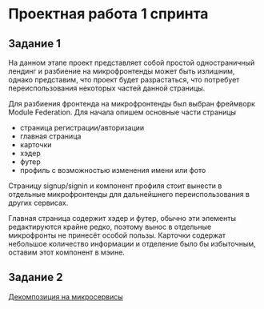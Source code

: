 # Проектная работа 1 спринта

## Задание 1
На данном этапе проект представляет собой простой одностраничный лендинг и разбиение на микрофронтенды может быть излишним, однако представим, что проект будет разрастаться, что потребует переиспользования некоторых частей данной страницы.

Для разбиения фронтенда на микрофронтенды был выбран фреймворк Module Federation. Для начала опишем основные части страницы

* страница регистрации/авторизации
* главная страница
* карточки
* хэдер
* футер
* профиль с возможностью изменения имени или фото

Страницу signup/signin и компонент профиля стоит вынести в отдельные микрофронтенды для дальнейшнего переиспользования в других сервисах.

Главная страница содержит хэдер и футер, обычно эти элементы редактируются крайне редко, поэтому вынос в отдельные микрофронты не принесёт особой пользы. Карточки содержат небольшое количество информации и отделение было бы избыточным, оставим этот компонент в мэине.

## Задание 2

[Декомпозиция на микросервисы](https://viewer.diagrams.net/?tags=%7B%7D&lightbox=1&highlight=0000ff&edit=_blank&layers=1&nav=1&title=imekov_arch_template_task2.drawio#R%3Cmxfile%3E%3Cdiagram%20name%3D%22DF%22%20id%3D%22BleSmaJVXqo2yb7Co1eL%22%3E7V1Zd%2BLGEv41PufmAY66tT9iY24mGSezZZn7kiODbJPB4ACeGefXX20teqmGFlJLAvckBxshyaK6ur7a68K%2Bevz%2B33X09HCzmsWLC2zNvl%2FY4wuMbTdwkx%2FpkZf8CA7C4sj9ej7Lj1m7Ax%2Fn%2F8b5QUSOPs9n8YY5cbtaLbbzJ%2FbgdLVcxtNtcXF%2BLFqvV982zKG71WLGHHiK7mPmRumBj9NoEQun%2FTGfbR%2FyowH2d8d%2FjOf3D%2BQvIy%2FMP3mMyMnFjTcP0Wz1jTpkX1%2FYV%2BvVapv%2F9vj9Kl6k1GPpMpF8Wj7YOl5uVS6Y%2Fnx7P79y%2F3n4682fy8tfUfyb8%2FMgLJ72a7R4Lr5x8bTbF0KC9ep5OYvTu1gX9uW3h%2Fk2%2FvgUTdNPvyWrnhx72D4uknco%2BfVuvlhcrRardXatPYvi4G6aHN9s16svMfWJNw3i27vkE%2FF7FF%2Fta7zext%2BpQ8X3%2Bm%2B8eoy365fkFMJnlpNfUnDZAFvFPb7t1sxGrpcffKAXzA3tglsKTrkvb78jZvJLQU%2BYtl%2Fe%2FzEZO%2Bjup8n3xZ8%2Fv3%2F45G4mA3SYtPcJbZ%2FUCVCyeXS7iHlOggiTcCPiKWMLlEGuKxLGCeuTBWQ55HkAYbxF8ncvnxjyeP88p5vj8jFa38%2BXF%2FYo%2BdR6%2Bs69Ijv5kbKRlRBrO5gnvJrSMT15sPvsbrXcDr5G63mU%2FFw%2BP8br%2BTQ%2FablaP0YL4Kw42mwH0Sb5%2FcCJ0WIbr5fRNpVT4Ilfko%2Fny%2Fv80%2Bh5u6I%2BWz1t54m4GWzm%2F8pOuYuj7fM6Hmzi7TY5R%2FZXssfZzldLpROTn0%2BrzTw9X3JasmXj7fRB9mkmqtOPkEOIvJgv4wFhIv6qab7308Pr%2B9v%2FoGTLXmVXk58%2FUKsYLeb3xXNtttF6m31E%2BCG92SLabBgmeUL0Cd598TNjq9s1fyTh3KfdManAQ5UF3mTi%2B5cTQeAtV8vk8stoPS0gzrZB0bdXkByWh8UuR4p73Ha07XFXusdT7gG3Oc9WQcFWslWdkwMf4ihBfjz58dPN2%2BTH1ceP1DLPgaXPH0Gy%2Bin%2FsUtcMON4mixTnKzmZboS6aYdFR88zmez9HKQV1huKrUAq%2FjGBT9gm7wvngTA95rMUXyKQ4E5grBF%2BR8GelWOGM3c2IdUjtDz7chLAWX1tUDQ9Pp1nDAd%2FX61jbbU%2B0Snjen38WxOv12spl%2FKR2XxGTWl3rgsiHuuJayhYxGoZ1bRsuov45uP3%2F7%2BsHn759h5Wf06vfnz3cf554HCKurWbrDvWxxhbJEwrg1IvlIrr0OXT%2F960fVvzk20vHmJpnj9NPpnOUAWrsLfCgizAw1X5Pa7uzs8BRXsmXfruR7IgXsXVJktkS%2FSGgXt0toWaP3peX27ehe9nJBcr7kcNMr7vh5JDj6igu2oXQQEmBMBrg%2BIAJgtG9B%2BJGxpnaYICCXLspfnWieuaFdPEkvtJtGwT37Tqy8A4X%2BB15EDqQG6RABS4HT9MsDlZQCCZIADsKmjj02d05QB5YpWFAItUxewL5NdOJqkr5fj7NXJXt3sdXSR0DBAwzNQDI5bIET2SNNiYYyuPi3%2Ffvzy%2BTfr5h9nFH70ZtMBFvWyppjfasamComfnrhMHHIPmmgIA9hmOw14jKNfHrzJ9fPDt3Cx%2BRSsr%2B0f3Z8GCIvYlrE1ypg4yJk4e8UUc19lr8n6WtlHdvZ2kv1uFR%2Blr%2Fkll9SFY%2Bq2E3J5fto1dblNjuQ3SY5fUn83yC7M%2F2J5%2F%2FzykPrrDtmH5ZHy8pPZj9Utd5uz3BEGjCayDdtxv8CSM6RXiawMzyMl69GcJbAMv54JxZ%2FSX58fF6PpdkWv39voNl68K93Q49vVdrt6BBZ4u%2BIEwup5m3qbr8qwnyWsdAPr57k2s34BYFx4gHuhVMKaXz4oeMIRPF7ORmnoM90xqZ88jXTQtGPJNIs2D%2BWbhFTrlz9Tcg5DrzzwOTtgZVskOzD%2BXlA8f%2FdCv3sXr%2BfJd0336X5hvVk9r6exAqtuo%2FV9vN1zInILRSOekWiugsoCACI5to4X0Xb%2BNWaeF1rL4i%2B8W80zpzZhqjLG9UK2OKcJ5d%2B9uGzHEtCdMHOn0OcEQ04c4U4JA6SqTnnaU3rCRmC%2FkjQ1fP2AtfvH6JezFuuOz4p1j5i7tFO91aAqYBW%2FPfNFwKxsHiASxuhuEfymhfP0ef21DC5IidYTsWfbHmeIl2k8VeUe9kL2Vi52a8o9xWd2bcQxQn7LhmUmFD6pGB%2FFsvhoqs5NKJ3doZS00m4oVThPMJbHlPrnEu3%2BmrrJFXtyZhBgL3pMJcLydvO0L9qaH57Nv%2FKHGvnejBFiCZaSRyylvQ%2BXHGaej9%2FByW7LFNdjBSkdcEz3dcGjyc3dywt3rKDIHhA%2FtV1q1hCFNqvCoEZExABz%2BsyA15RXd3ebeMttwYY2nULAooZ4jr%2FPt4Xq7AfF%2B0JzDtzi%2FU5xTt%2B8UG%2BU1eaeCHvsBf7Q4hLvkqPDMHDC8h%2FnKVEW%2F6HPGc7YCbTI%2F%2BQvOUPP5b6FPyyyJPSiAOg9z2XQ5ilagtIwS4%2FKta9UGhZ6mDxLphk4EX0BHgUSAQUn1xTMWJS%2F4ApyE1EnhKiQ0Adlc06akxPOsthOj4Qz4oKpvteabEZQuKQpDnYzbhthwSWaM7RPHRmxzJ06RodvxunC9yJ9jDKqUGpULVJWv4ymX%2B6z87h0w%2FRsKhR0GaT%2FNeMZwwGnoGMgJ6l0DTDu8wayQWAewnJx2jkPETd%2BqZDSstEuvKuGy4RcRV%2BBy7x2uQzK62%2BWyxjr7bKAzx2XgRBb2jjF%2BWcjtSzLd323IX7yOWsfeaLjrm1%2Bwvr5iZNO5e%2B%2B4RKQS2zWrEFB0DmXQBH11riEQi%2Bb8gCRwLPhIEE7Ig6%2BkoO8zjnIaNinpfvw2e02kNzetoYNlfXU8qARpxn5PXeYOTis7DBTC5UcDDojp6BeX%2FxsvsOygXNsLNnGPiuUBkKCXlNBFRzwz8zUJmtyp3mQf7dJLxgtxiaszyvPjilFGu3z4nK2IMNvn2tMOXhxKp6wUojU9oQNEknhWFwsvqlAhcO62AZ2e4EKDMWRDVSfDlQ7QAJ621CtM8JsnGGdOMMQm%2FHihC2apWDCMtDKAQnLk9xn%2FrSREZtetc1Tnst5N%2F%2Bekp9fCEmlfSMbmIt8oFDcwMQEZ0ocGkgFv%2Fn41Y5%2BfXr532Bqf%2Fr146fJ09XXgQ%2FiOcmfWq23D6v71TJaXO%2BOUuRK4Xp3zttVmj2b0fDveLt9Kbi56DJBLcAugk3i1Z%2BpT2BVHFSWj1S97QBepdqh6hAzq4sDX4%2FeizCnNOBCO5Hq5PwV5NH0asq2CA6AIdf%2FfWuXIfSS4ICRrGvjSmgrWiF2W7S9u%2FP9ppoqCTLRBmIv7ZKWWMIUaZ1TZFuBtE7nXOuI%2FmX3FElr23wxaPcSwVGo2cjrNkmLOcySk1TQPH6%2FT9vsDe8Wq2%2FTh2i9Hc7STiWRdElYsp9a2xNkc0vpkNRteikxoPAiX1f9DXIxsJime9m5dy%2FT0JVMmuInM8OFhyjNW4h9rN4Y72zCXust2UobXKiNn0zGoQfXxh8hrTif98C2AfMcAbWe%2ByyamsJKHjU2wsoIq%2FMXVry3%2BrWKIqt7UQSkH6Qra1ERLkdYTVw9v5xugsCxRHl5yRJ0nU8a4cPUE1xSlznVn8OnPppQJ4%2BK51MrNmrPt50y367NhtNQnw0%2FZFOpQkiFdwBzTF9kxAWia%2BOyycaE8CPHOBxPUEFdJnh7TbGLQ92KrrUbFTcRbMATbpTgsKEJhIDugO12SigjIbpbJQysoWW5F0yvBM%2FyL47olQBnw9jcvwtdtWRsqwXH%2B%2FlvZ3nr3uDBHx9eFtMP3yZvBqXD7aAzP99mXaXN%2BFwBWcKQaOjYu%2F%2B40hbVJJqQK3tI78veqfuGDKTEEtD6ebwLKKjiqnpr5rLsgb9c%2BMHwBz5m8TjWUaK2l2AbEIdbLs4HDeWd%2BiT4UHInkbndwa2nrxeYLWrYd276H6RhoyvXvxqXnxBXq11pldM1nESP80VK4B%2Fjxdc4PY9bXHwh5AGUgpv3ujaw6Mjj2yCX0MeALyBshf4MDS47rO%2FvSlvynUqLkky%2FKqTMmFK36BZ%2BWFDBx9RrfiS8APLp9nckO%2BsuZMi3%2BRw5V7QH7QBgEG0dAuXJ6MYxdb6OqQ5ngBRJb3fRlGWsT4mmnKhh1i%2Fxt%2BT1w%2BoxcxBB2b%2B5cMnVnxEgmDAtVixWNuU9E5NX93B9ux7X0y2aze4sEBitRG2IG8IiO%2BA0EA8QNWW3qqZdT6CoIQp6nUxIR%2BafLB0Ho8zjlHcxSH0eaqmLJuwLsBBXpoBcEpqnWcgGOt3zaV3NsdAhZcY6uk43uet%2FKEcoc68fRH45XRcRCgPErqsDJFlq8xHB62pGkZ22GtKbMFgz0a76sNS%2BgkOrNnSj6THlkhHbB7kXO3cS57mhYz6IEaQVWwOdaXgv0bFYcw6V%2Bc20l4e05mpHx9Lb%2BVJUk6R07EnZJvJ4LcYjC1K5B3AQHLpVQ%2Fnr8oduKh0dZh7TDPNoBDDNMA8IpB63W8NsaHxgc862RipMYerorJQ2xYEdFAcmOgAXgXf9FlsbwVNg9AbgT1Ip4DU392ilgKtpE2%2FVZiAaXn%2B5461yOuFBXD%2FW%2FbKzMkYU0nMhJBrvr4uTT6chqUyYVB8n7%2FvBMAxdFBT%2F8ywY7KmhkYEgi4EO58JrBAPBGWISl96I0pkCil%2FGxAg%2BJ48cN95m4HgtZm1JJrtpxQxqvo2PyxStoku3XZ5RJWeLj%2FxLF4ZOmdrHkX0BqzDgenA7%2FCBfZbAKA2%2BIPav8x2165HpDJ7DKruF%2B3fLsGrLi7%2Bsvfy7vNt%2FfD%2F56460Xq5%2Bt5V%2BArDjJNgeJgOYMGR9IDNdVHAlSVm6IKKsIwQFv6pzRGehEkdJ0z%2BeWHUJ83lyeA7byXl2gJzklViOsFApOSDHVDHlAoLeJnJKZvf7L%2F%2F23%2B7u3fw3Gs39v%2F3nCo4G82OkBgZyUR3MGGfzSfnkhu8E9wGJpsOhQIKFyNAkjeTRp95mJJulLaiHL3khSy4GQksg%2Bm0Pskz3uN%2BqpHMsyTNFqiDF%2F4iIhNP2wdP3ujb4xp1QTOWi4x7sMxr%2BUQFQq4cZdTf%2B4rfBF5JtATYjL6Ck8g1QpuS19fgNKHsyXCctJ5ISLcvmw%2B%2FmDIk99%2Fpgc%2FJTqEjwnZTcaRE9Pi2T%2FvGy28WN%2B6DJh4i830fRjdmyS%2BUvT46N1%2BnTZr7tk5uztJlpukp21nt%2FBxPQY%2FIHoL5D5GqdcwuRGQfzaIImt%2FLuQHz9Inpja0Ad5o3ACaPsG6uTcaanglGZrV3xxxHzm4hLFjV%2FWW7pQSdyezV6KBVrdlk2uDkgWAB1NcKlvjYrMAibYV154RVIV6EDenmTN4rT%2FvBkLlsHR7sZJ%2FpV3t5S2XCfrwJXdQN3X1W71w0WZnaG4Ojw1QupRrD0pG8MD24NNvzAK9OnpSnvg9pxUa8MU56hA4w4UaBrS6FYH15Rop8ugaHmqt5W40XyP1Xz36LdkCbpVdEGNEYL7Hj7m8doHtQHKEwLqbmRjAFoT1NKfUTYt6Oa03kfv7f3pY3L9K8iZWdea7E19HmX7Z7paZo7g2WCT%2BZurWMzanlZIa1NJ56P1%2F3LJaac%2BXfl%2BzXKeKJ45P0ZVDpDZYnvEM83x1ywC%2BERXp9AA09q%2FPITNmBYUc%2B8IMqYezIdoGEBfs7x5%2FmVp4o%2BEb0pMV8YQu6SolBcBc0GYUgockV2WvZbPj0u7FURgOkyEBQocxmFjBJ27vmuMIMMUJ2sE2d0YQYqwrZiFb2ycbm0cza7wo40HrV7x0gkr6nt0UgnRZHasrd3vurMu4DZJR2%2B44AKwW1xWARMVrUq%2B%2FZJcxdIUHvLjFT2jf5071Br9yzDFyepfTgf6V9%2BmV9LqF0gKo44ZdUwhSaGSfiGqY4oe4NbUN9ETZkGpBzblnJM5GrktOKIuDKnjZFEUtztPfItkXtBkRxQNucafjTjwJuUzvxkbXe%2FcYd3oeoYpTlbXc8%2FB13aw40W1uNZ%2FKClPV%2BKKzzcW7hVQ30QGtCVsuMJN6ABW%2BINxD5oUiGZUt5qOQc4EQ8LmuSr%2BBKd48XFMi3XQ0Rm8XHfkPVvaqu5lByPj6rlOvAOwiuG5VzYViyvrEt2uhzE5lpaiKZcHQkV%2Fq6%2FxOu0Emhx5mM8SDfOCn%2FycbldSkdxQY3mMLK4zlOOIpeIh1HMMBQ3U%2B61X%2BL%2BT%2B3%2FGv1vvFyPv98fB4v3vg%2Fp9XbG0E9%2B47Ic3YXclxyQcTGKBcwKKLemkdLdgQp7PaYwLKb7Jv1LrhaUNjQHCQlNXB6g8tkn1f9PtaS7%2Fd%2FnT%2B6V76d74C%2B9mPbrZ%2FLUC2YejawpBT%2Bpfv3pDDY%2Bf1IUssSeqbQGTuvhmUY2RBZwZqEaXvWQ%2BnlhtkAIeYkCGyDQ2u4Ir7udmUnDtohQJXC7Y4d3YISVVZiB%2Fye25TOiALVBSIcj0Rkj%2FJcfv19FsHu8%2BI%2F22%2BFYKxekgtcs%2BIdbF0S1cBKlLL%2F1KnBCyq8gH2kJk7Szi9fXXOO%2F3A7UEj75tnOF9HK0vDveHqcs8RJRzIou0V6fL%2FoHe3KiB3twS1oLnuYX0BCJaHbUhNZs2DBGU2EnrilfUtaWLFpxRpOLIFuest9uzTraptHEQOyHAGQIjikhL0FYUAdxHRcDtXA%2BARrTU0ANwbVp1iF5Qh9re6QGOhMK9oiTU8MfoAd3rAerM01c9gDyP9gnDYpSYrTMpTj5pUK%2FMDqx5D4F6ORKuFVA%2F3orVAOrdgbiCAVsFxGW63imAeKDg8OkexF0JhXtFSQWN2YB4ByCuzjy9BXFAbu9AnM7Yops3IgHKOciWN0c5bZiuvOBkklmx3sBgNWi9taH08TZmYyiNLat%2FPngFb2kV2JZpcycB2wo80j1sexIK94qSCsqgge0OYFudeXoL24DAqgvbXFZLmfacu%2FDzXJiTBu%2FKy8427wZtbBu3iN7HG5ca0bt7x7nCLLwq4C3T8U4CvBVo0T14y2aF9YqSCiEIA94dgLc68%2FQWvIGYzJjMNWcaJTlypzidAStmS14XIfLTBuzKS43YlQYRu9Wct%2BPtSg2I3R1CK8jSKggtU%2BROAaHJDPZ%2BI3QgoXCvKKkQXzAI3QFCqzNPXxGazHrkU9y4Mi8ZNtOZcBMquk0KguEMtteA6JVZQwXRPU0e9Dcfv%2F39YfP2z7Hzsvp1evPnu4%2Fzz33IYseBw9ngjhsKZMHg7Fl9iUbAlmkS1%2B7uYm86FSRt8snMD28tuG5i7wpW5kGauNAgQI3EVciuqAx1yX%2BT9CEUoS47XapYnD3UNcNKpVzqC9L5QLRn3PIIok4RrfGV3odUvibbE3xkBYHcAVJZnSMVyYfvP1JhyTr0GKlsBfPWIFX7SFWZlXqHVDageQM22Z7WGw6FXeeIUepr3BuM6kHWMA5cDqNsyJpqWYyejDV1VDFs29Q05lMvQal6LSzuGyhJzKfeDqA6BRxTZ4t9Ja1WmzjWh7xawdayu7e1bM0NHZrDscoFWD2wtXT0eDCwVhvWqpd29s7WkrR4aMTW2t%2FasIyOnRGgqTPE3h4NbQIa6kGcK2FDl90XDpBsikGDtQGhO0ZXn5Z%2FP375%2FJt1848zCj96s6lK%2BK8SnoFiU5bSochuSN1Z3RkdFexbk7vRQUDriIgW12gOt4ZdIGNBpn61JoUo2NOkcORQWRpjKFcj71HUdR%2FBeskbTfEGZlhDxDRfU9sh%2BPkVZI7%2BFgUka20HaWJfT%2BQCO4aQr3lIg%2Biy69pftSk%2FsuVN%2BXefmf7rzfVf5%2BWX02Tr%2FXwVC7E0yvghWm85%2BXhwtAPXcH29v3lvgw6CycT3L6UgH62nhYC0q%2BQCYIk4kG57m93zwIZHwIZ3dG14OUZKG4QrY2RxozkDmnTbPwKaODPwiqa%2FI2I6ltgqtpMvW%2F%2BWLDMH2IhtDd0q3iba2CzrE801hcYEfIl%2Bh5pntEPo0YS%2BBT9jD0J4yEKcoehZYqcFm4SBGLo4umC16SyTnaxyIT%2FoHZb4Qb1bz%2FUqCLfjutu2S1viCqkswb7BYAi2I8eU7BGb%2B5cdwyeUZ8yixBg1MCNE1HFENUUpb6I49uA8pVz1MOABOLVtAE6dBlwZ8PP3IPiTSECOKI4tmlsgXZIzNe3SpmM%2F%2ByWgm%2F4HSUCuIuqPgh5VFL7jOn22S20oGFRxOoO9z%2FFxcFpK7o%2BfUCerSLIe%2BUea5wZ2Txdb0xP2JbY8kVOa8IM43s9%2FO8tb9wYP%2Fvjwsph%2B%2BDZ5M%2FD6oLG5FievLE90HNohoFVgsq2ab2F5vINoP6Frk4uLDwIuo5ZrLxuW7DpqWMvV7HENqwLD6Q7gv%2FIoSF3WKZNv2F5BXUfw4a6OTPw%2BYKwRZnytWNLDlvp0C9OyMEZLwgJ06UEB%2BxCSJNraLx9vhGjGLq5TNSKtrjsTuqfQIsk%2BgdkCOhokGfCqD15HTBboF3hJ2iNBTf93YQW6hwIXiyeDhhgv27XgqpMVtZL%2BxVgcbeRTAQtxrC4EqWcInZX5jfXVg7lujqbEABDrMORNbgoRiOBiKX%2BX%2FYO8VZOJZWV5y6y3KgAXpBp078cObbY2THOFar5A8JeX2xJVHxnc2sazLg76weuuW%2FEpGQlL5LY44ROHrW6k4z1Luh0oXNaNBTjHW1WeetZke%2F9y9lgJ1dFi2yihVZTQuqzTUyUUbrB92IMib6F90qpfQ6vMTsMQPQEBEDLTFwjpQ%2BA2FKCJjOw7pJyVM36bdyYd32h8P6Frk8vh8nysrp1JYCZK77xJpzDkSkc3T4Pk9d1JR8y46heSQ%2FntuxwFW8gzpW3ISo3OrqmDPpX3hS%2BYksZr6i13c3pcpkf93tfpli0JJeVxHOU57cRcFFI8O4JJPGSB0hX3YMviXaFWvXucDCUL0CecVAhfGZzsACfVeaevXa%2BBgF43OAnOiy7vOaZuwk604mCWicpYpC03%2BHjlV7ukfg%2FPEXUrsykLJEDyIqm9aMVm14ojHcRqjovza3MHwDSHu4EcTvK1SIWXZLt3Exg9Oj5TOdBJSg7KnHxx87Qan%2FF6MI7G9TiB4gBUcbBIlfIPNk4WqLOooFIV%2BsL0ZZFWNK%2Ftw5LlNue4t7flgWj65T7jw19znYzoIkUJqjNMZ%2FWU%2Fxy3ghypOdtwAPEmtAoobKCmC14FwEyvZU3VnxJEWJb1Wg%2BsYRiGlmO5xUsAKG5QQa8dDkM3dKzyRRcl5fW9pqDfFPS%2FjoJ%2BF%2B79t1%2F0KDfo8oe2HTrB7kVNAmBvGCLk2LsXXSIACm011QaHL%2FFPzPrt%2FTr%2B%2BP7tgdr8Dmu96lSt1uUZLgeFDneCnqPGUQJOg5aziEEJgxIaUKKQPHf5Nt2d92n%2BmKwZtn6JvyWvH1aPWW07VIOKKdePRbmlRJ9OmfZLt5HMLwwpH5NDZ%2FgO34ylwkozqt2i2exu50mgHduWb4ewg6chSwCx6m3oDwM39H3yAkCbU8ZeWAfEECW6srd70SW5oPQEI7mM5Hq9kitztI2pj4Mibsw77bm%2FZ8mbK70e%2BedywVKE0dC2XNu13OJF9I0QoalbAH7614uuf3NuouXNSzTF66fRP0uwgs3IPyP%2F%2Biv%2Fwj0jcS1qBu4xI3Ffq9rGCi3fGVqWg7zQL17UPBI6ZBb8BY9Plmku2dZx2WJkD4nxTOQBRnmZ09Y4XRyFmpkWgg%2BOP7RCF9tB8eo7FXj3qLSZtuncdIG87EtX5kouSChmf4Mbt4l2ZjChjHVltAsTPVAXf456XsALs%2BMPxgt1RQec%2Br3iTHSgKZ6oFh1oQuzD3TxMOMCI%2FdMyKkfyWssz8udXzytm%2FfkoELsFBtB8iQbSq2DJYhRKI1nOTLII%2Fnb%2F7P3q1eUQ2yIP24CvBZppp08QydVeI4iMIDpNQbRLsi9DhnRfCiOLQFkETakjx9qRRSaGZ2TRickiaXPg12po8c1IRL8eNOBQn0yBOrIamWJkyknKFGNiVXf1uECyJgIiC%2FpEEBTlNyLIiKDTFUHGsqqkBJHKI1oEWZrczeBX8DEgglpONHIRW16LoT51UBG%2FHTYQ3wMbP2CFvjFV8l9KMtfvzcvmZAHVtNo67IDZtUil%2FWHnvYrK9exHryIJJRUaDphmRe03K6rAPN039ZOw1t6mJNeUxeBQmM51IlLKLxY49vS7AFVf%2F8PjjhCC8ExX7z0M%2BTr6CGcIBwCxWpbDzil0qS2XtM%2BIRvLqDaL1DNHUmaeviEba7fCIRg8cohvEcv3x1PvvvVrUq8wjCqjnARkM%2BlCv4Y6z%2BlDPF5M92pbUCoU13WNevzrOSiipUDpjMK8DzDui5WzfMA9wteycroid7JcfsagGsjKE42rdy7EsZev1PeWo2ck1ylHPETgrM9ph4MQOEJfS16pdwQDqBXBCQ3HaFvcn0ardkixAr4DT9GrvJXBWYJ7eAifcrH0HnGDHF7q7ORe5LKdo0shaXnhdYF4lICyw8%2BzgsDr7cGPPIDsSbAWoDQ77GwxkR5rauMVoIJjRokKq7tGwX8FAmJBmXnw%2FwfCIWGC%2FBpdAc5iax8LSyrSZJCCDiNV4aJ9JaGE9GAhPtdg77ubgVAv1BT%2BdCRdSGJcrNpyhL0qCdidcIEAUNIbW7Y%2BHqbAgrWSWwXOjdNK8qVnm1Vnb5lL4fLELZLsKFFbwYRkFqv1Z50ewFp8eGgBJs21qUBjIajDehHaGqDcgmfzOlSlfIdiqO%2Bk6tNlUdEwE5iFodK2gPllAvRgpRE4r%2BVnspohlsy4pWywcatdXDvZ075ubpVzOfrhZYEJ2nXI9i%2B%2Bi56ze5XXqCHU5p3SyYGaHdh1x8KvnW4NqAR18t3b9n%2BnjJ43xDS0%2FC2VwvnWbmWdIQT73AsmCrhPPfAU%2Fd%2FdI5krI3yckU%2FArGCRrHcnUOaenSBYAfpRx%2FTxrg3bHs4hCnjUZwtoO2h0%2FKLldtIPKrduV0gHgOuof3KlP1%2BiOkPgwIQ3ctQ53leey9A7uANccY7glgOYKidbjvb7d1wlrlVmBS%2FsS%2BYBMYW8H1JpO%2BtIGakGLoTZ4zyj4bbsHtX4lfcGEVHAbGFBrHdSOSPlC%2FJDErmENUNHTkOWEss0cynLDQlqPR1l6BuhqsYdCfrOL24S6prtD6II6aOxLyxL6FPKb0Qm0hgC7rxqo6xrqjugL0Tuog%2FObR5aARlcUyIUG2Oozg4Jj0rbI0XagrekWENqgLQDSb1qVyOEpdD0q17PH0BZ23fTIQFs9zukttIWA07tIPC0tN1kvCJ%2BKyHH9HzBVoqOCd8nJYkfeM8A7DX0b2jXkVHLee4F2tt052p1Ev6MTaNsQdt3uyKBdPc7paSAulPc6qoN1DmXz0ckol8Ulr9baq84xrG4ENftrtUlDf5NQ2AIUm2TqdVYah04B%2B%2Bx%2BJaHAhOwa%2B0yNYV3e6b5jEcxZGtBP1qTBoia10EcsocHfflRsv3K%2FtYYNlfnJGx4uSdBWcwh%2BB5Wm5h3hI9vEyMEtVteBm%2B8k%2Br87%2FbINYUJ27Qk1%2BFiXd3raxEjS%2Fb3VJkZ7uuLmpuTZ4WB1vmHbtUJ9GzTldIKYpbP1SgftbmQIvB8BtNX0wy2GJOVDin2j%2BhOFOLpLlPoqEd0RMZtGrNBst0mUSom87mYVyMKskhgCAAQ3crIaUG5gYaig3FRSqGVGRmVqOSwDtdquAm45eAoJ4o6MW3ukUKvMWjQKdQcKtTrv9FShhtznY67M14Z8RbTzie5FlSnFqpqyOD%2BiVMNdUnJlkbHCZbY6F86h89RLx9X56eCVWe1wujl22ozUQLZbL4ETkXyb7uT9KZQLl%2BvZZ%2BBU4DkDnB0Apzrv9BU4DxUMWwqTdY8YsGQAsj5L7YNEAn%2FtQOLxDSFbhkSna1tSZZRx95B4nGuuXUIqeEMNJHYAiZUdhr2DRNjneyA4o56wQAVkjjcwS1fyhLJwL8lrfh%2FOnr0%2BR7SszG0KwwrdVrGz6a7B2rDT6rwn%2Fim0DXb61TYYJmTXbYMNdtblnZ5iJ5Y0Du7KD2tg8kjGYmU%2FCJMYYCx9MNl0S2JdMOm22JIY3oIKvsLuUbJfLYlhQip4NQxKdoCSRzQl7hlKAjp%2FG07X49DQix5TRlnebp7KRTovdKzMUAoxyVYn8kAM1ZjM7yA1sHLBApuoOQAsVW3ZVfCCwAUwFeZNlpv%2Fisr0HTMn86qzYr%2FyXKVubRcfnXlYvQMrywUI2JXtph4quKi1px4GXP2mCwzZxi6Afg7ZMY3TxVWpqyi0hulLolLN4rV9WGbd5iz39rY8EE2%2F3GeM%2BGuumRGNJMcTxx9aoYvtoHj1nQoS6qhGPm3TWcESqGQzyb50dZuJG2rnDl0bIcty%2FMDxSAc0pg8JEgnnOkM7xLbjOKHvWb7n6SIjZAd4WcuGJ4aY3j%2FPq%2FToY7S%2BnycSMp15aD19516RnfxIGc1KZe4g5e6U6unJg91nqcQcfI3W8yj5uXx%2BjNfzaX7ScrV%2BjBbAWXG02Q6iTfL7gROjRSLQl9E23khO%2FJJ8PF%2Fe559Gz9sV9dnqKQOBQbKJZKfcxdH2eR0PNvF2m5wj%2ByvZ46RGitKJyc%2Bn0qgBT0vUjdwYgz%2FNNn36EXIIkVOZMCAsxV81zTWa9PD6%2FvY%2FabH0VXY1%2BfkDtYoFWI4yfojW2%2Bwjwg%2FpzRbRZsMwyROiT%2FDui58ZW92u%2BSMJ4z7tjjVozU8mvn8pVaCj9bRQvl1LXTiWckc5hSEchqHl2JaXCI5EGnuKEsD2hp6NXD8IHd%2F2AodoXc2LAEi%2FzlcmZS5QCvBcFxRcJ1v0OTmQ2O7b%2B3X88f1bavXnAEfkf1rCFHrNsgSeZ6tvtHaXswkmNlpVba8Cz5RzdQUmCQD3kAaUgEv6oJiKQYnTQYm%2BgkEhYO7y3bg779P8MVkabP0Sf0teP6wekxWV3mTzlH6qIKUciZT66Y9PlOTJb3dAIGlGrls0m93t3Ay0h9ry7RD2%2F9RV5olDMWQtzcAZYs8PEwAKbN%2FGli%2BIJihFHdtDSusNwlBbuTFkiBrZdDqy6eQ02HpCa8yNdrgsPN87tzfn3qKziXfnD6nQM3uj1yiyWOcY9hPdmZJYYtQS1LhbE1kukIRnRJYRWecust6MjXDCtuUPM2PNdV0L20AdW8fCydh6Rji9QuGU3SggUck8jvgKhRVn%2FGF36NiuY3leGLie4wLOS9Sl9ecCOZlGWhlp9Rqk1Yie7U5nUpCG2a9XinEql52oXIkd6PoO8lJflphC063O5RmD0EixVyrFdvlgZX6XSxLGjOTyvKFlB9j33UTP8pDoe0dQMXx7gguq%2BDaCywiu1yC4HOGksv3H0SVhea3XK5R7nN3pOkMcep5r%2Bcj3LdsGXPhhl3anZ6KORvC9UsE3Otj54RXKLy4Cidyh7YQ4wIUUAyxOG2iv3Zr88o3FaeTXa5VfY8pL5lJ1hbRedk3VFY2pm5YF%2B%2BXTJAd9Vgd8heKPm6MWekMc%2BFaAbDv0ERajBhiqdm5P%2BkFFOkb6Gen3CqRfSLf3uqL8bWLvSlpIJscdQTC%2BTlnHqXqON6SrO4BBKmGXLjrfREiNrHutsq6cTsMNT6QveJVJaQHbKhAFib3q%2B7tCNSArzQHqe9vL8odaJBkpdjpSrOfC6pjioToSbn%2B7t7KjDddVvE6nuevXKOZIcHTP%2FFIEdUQlpf%2BNF9sGkN%2BNI7buthnYDrgxZqEYVy6rJliyOJro4qpMT9LfNgOHQ5v%2B56szZ7my1bpmaCOzZHa18fueMY5qwEdpcS3%2Ft8rKe4gZrAP9ATpAYTcD4hEHmiXmctMt%2BbataS2Lq2A5QMXELXbAuAzS%2FyDsnUzGoedpEW%2FFpy4LMggBMTDL0YO9EuFn3L5G%2BBnhV1%2F4KWUBGPG4VzxybcKQCziOSc%2BfVkwTUonYpWkS%2BlybQx9wRMHdknRRxTRIO23MODn3eQ8bpNm2uiQsxYhygzSxlSm8xbUJvjYboI3%2Fjpb3q%2BQ5371sH1ZLaonPvQtaBcbgvHcHuqA1IftvPn61o1%2BfXv43mNqffv34afJ09XUg54tjRD9GctG%2F%2B8yI%2FpOJOeQf5Zsn%2FaTYRm0EI7CCJfBjvPgap2umEGR1KF2eHl1KjyV1qOBD2W87O8JkxF1K4rJe%2FYyReHYfZxMgjpV66zihYaGLpmItG%2BmQLU9iELljQQZWVGsBpXhPFomNhpZlOdhFtocCz2UUXxv5Q8ezrdB2UFqxGmgScfKwag1eZJmMi1uVWUTiCEGriXmD9bjwjDnOTrhtGHhZjpIXBiSYVqYx%2BSk7WgEOAtv3rCYi%2BSDHeSCRiTKxWida0f1qGS2ud0e5hvu7c96u0jEvGeH%2BTqDkpVBRCliiFiz%2BPt%2F%2BSf3%2BOb3V0C3ejb8Xd87evBRv8udMH45ZCMDu3aye14XwlXge8zk%2B4tKs40WChF%2FZvwCRvLj0Xco%2B1JJixOZxDEq3ArlJglb38ba4brd0o%2FU6eqFOK%2FhS%2FS%2FZHuZYIb%2FljjHKr1lDAeuUWXYM8pn6BGaWhCXWL9RF6dvP9Ge7y7J35Dp2jIgNu6KKkSPHMSRI2GLv58yxR2fPZ6%2FU5duqzIY8h0VDVMx4m8gusB2r3gV%2B6O2%2FINkB%2By7Qw%2F8KMzZYbq9g%2Fs%2Fiu%2Bg593IrDrlx9%2BGTOg653JhaoDYq4UYgMES6ZDRv5yGBrGcpZg4vsd2smEGWopxBEpZRljP11l%2FcVme5%2Fq3DjPr6d7r8zqksf9%2BXsa6WW28ZXbOMDe3GbtfRP5V1PFdpLAvS6tb6%2BSYgRexVqpP7pPvjsRd4h7R%2BLwz3XaDJ6g3MBuhYAHr92AAFJ8jYE2Pbr3eBGx64AHHVjtwFejYAEpOUR%2B%2FeJAf%2BO%2Fp0%2Fcfos7A9WhjwSU0KA4KftQxi5CB2VQJgxAoxmpse7gkvgMIQSyoVSIu7Gtku59MJREcBOPnWaUI1%2BfL%2Bj8nYQXc%2FTb4v%2Fvz5%2FcMndzMZ4Epkob%2FrfjLXn4SqPFSuPmVAD3doUmupz04wVm7SpLSlSe0VJX3MkoJ3OCT8TJZUjSypmnzRfpIUXJQJtYDtFhRJtafYNBLUF2y%2FgdGql%2F%2B7%2FOn90r10b%2FyFd7Me3Wz%2BWg3Q8QrDflrXH1LNRf9dsTDWhlo02WF9Un3614uuf3NuouXNSzTF66fRP8uBB42daVCGoyvXvxrLZLhI%2F%2F3rWanGs2VCQv1eOEJuvuRKQO4ryAthr3IGokQZRb3kv0n6DJf362g2j3efFfRTCSwWp86izUNpWhHJm%2BXYvCtVl%2FHtartdPQKieZt6M0QJTq%2F7Tggny8UK4fRPRpun%2FGvezb%2Bnz5Gn5MTr669xnplTiPWs1Pjxe%2FKFnx6G0beNM7yPo7UAAM1zTpkghpktSuQirQAAHTlQA3k7MF8Bcj4tA7KprC6Lyr0Cc7hIrtauUYtNmhlkv%2FO99Y7u%2FzJpWQ%2Bguc4W988k%2B9ee9CG6AcNBzhDQIUFdoQG%2FAvwNoGKaPuKhbbkAsVoW5JWyP7pCRFuyAj1CRLDXrUHErhFRnXN6iohQF9HKiIglkFa2ADJY2BD3KGBh0CIW4lPBQg8wo1uV3y5Uh9U3IMQnAIRKTZZ0AuHB3f86obAC75RQyHUP6BgKoaHB43JETg5SSK3M5yAgYgoZ6XbtZYfigMFKA6ONch6bDiD2rMBFXUhLIKoADb0AUaj7UcvCX8Ev2D2KOhL69wlFFQIeBkU7QFF13pGhqBhKaxdFAY%2FPkSiq6Gg1WNogllbnP4b7RIO0LI1qB0sVrIN%2BYClRMbpzzSp4FLvHUldC%2Fx5hqaeQaGiwtAMsVeednlqkREbwWBpQSHVF4dJYjqXGRatb%2FhSfslnQQLvYEOiHqA8PFTJSeoGHkN7ashhX8GV3j4eehP59wkMFf4bBww7wUJ13%2BoqHgHZ%2FJB6aJJ52pBCR9gwfgYFLXbgIF8fBmtUIkfUrHQm0f4L05xrJtan09ZJwT6DAbflprbGIpPbreOCXLjlXpopFfMehplj1nvYcmvCdoBC72e6yf8Jmk7cuCcA9WHdBWskdh%2FPgq%2BUH6KnB8z3O9RKKMObYQK8e29JWb6AQx6hUbyALgVWvNxBz6EHalMn2dWiDR%2F%2BdLH%2F%2F4L84v1z%2Fb%2FvW%2FhTPF4NqZZuH94lfmzREoHEgJha4atOzQRQ%2Bnof20v14OrVBieiXB29y%2FfzwLVxsPgXra%2FtH96cEzQE4ryXb1ayM%2FSbd4%2BprQbL0jnQTzez9ahttqfezeBHT7%2BPZnH67WE2%2FlADOLkgFE0C2F3q1lgqYcdh8PDMTD2QwOD23cVYojUGulL09YxBkFGioRaqb15kvOXmldt9Jiyr1OhEyiKUV1%2BvxJaW69Ri2L2nYdY0I6VzYa8frcdZWu3RsBDhNiUizXtfKfpMOcRZmK8CdP87H0peeLXYU%2Fe5IIGThjOTIezpwqW3pD0MYAv0UmiBMoXivFxCGHHGPtCx7FfKOOsewUEL%2BPmGYQrzaYFjbGKbOOH3FMMBXNuYmuwRUjIaO78iGBdGpphYpj8xPDs8QzCrzAGuPAVBGtnY7Vfv9dStzMfag6y42joLl2jmWSTss9QnMFPQnA2Ztg1kFzukpmpGeojya0TPILim8cuQ2l5gcOhJAr0wRRdRHtCN0Qt0fUReK89HazHRorYq%2FMj8d9lRiUE5py4zQKO87SIw4KsilL8gNPqQkdqGWfhTWjE6cSspR5RCAx6pSoiLVbsZRcHx3DF1ZHgTRxJrndifSB82OJTatlk2r5YtzabW8X5b0sdcy%2FMQNjOU1vZabZIz2my3DMFat34WeydU4ZLP5kCdSxdk1UKQJ4wa6tEL%2F%2BOrl%2FZSuP5uBbzIA9NMKQohaDml417hLTyVWUMmlJ6v1q0wtLvM97Lq0DdmAx6B3Lj3nBGrbkK1gLJvitva9ehWYp6dePUSGM%2B8LUrmUQ090rx3sqMKdXJ5gM%2F4Fxq1HOyM4F%2BKZOvQqsNJeFx7APNrCW1CAs5dY6HSOhViBVN1jYb8y9SWUNE3E%2BomFp5TbL2EtIHSaYqFP4ZzY7gsZ5GtL6oChLNEoRL6mQBb8%2FE3n3GtCQRSK%2Fve2Zfcp9KN2TiDrHqm0nDMo2AEKnnzmPYK6N43Lfid0dxMWmfjcRBH2yjaY1xQucq1Tyj4oYtlc%2BddpPB69Doysm9Uv8BTWNRYZfv6mk%2Fp1YWSb9fWS7aczMaYxjDyBrH6l%2BnyDkR1g5Mln9oPtApr3mpZGIV0lQBIm%2BW5Pjdua51hPUIH19nlZvTaxE0q87Rg7y4AsUAFHgrbtyHh0CmUD5QpW7efaHXairqsIDHY2xEo44FTczrFTUkhQIiJdG0AXytGW3%2F4WKpc8CoY5dnpsnUAOcsYHW4mt9uGi0youNl1cp8mmdLsX5qdQJ14uZ59NStR1pbiBxbrM01eTEgEZAuN8Jm4CQD5BsQzRDNi1JGlItTTDKnCXr1ahT8Gz1Q30QQMVfH0puvBWshSMl%2B7xDktoLqXtwAYYDwRAJxwiy7Y8x%2FK8wE1WQJvQ6npAvMHDhphLwEN7GDihG6T9C30LAf36WoZHeGR8k1FJRTgtfarXFeE0v%2BT84FSd14hFNPQ817cD5CHXDQNSB3TQkvSHvo%2FcwPcd27exG%2BqqE1VQ8vtZmt4Y0LCzisvBrYd6%2BjteA%2Fsf1lBg5bhS6brKziYNlXqtKCvUtjeFCjbHCHgYBFaKFg5KmwiJk8bgYncNOxeeEXO8YlyNYpUVY9Lvgoxoszv3Clk6xVxjo8fUWbZDSiok9xstuIPZY0dowf2aPYYsIL6ZIloJTGC6Adt05UByAZ3FTiZlA%2FAnoGfQdhV7K0PGKrMM6%2Bxv1TcEakru8QXKmiGQ6PmEVDYwpxRqFuE0ILhhUkFy2%2FSDMf1gqFU8%2B34wrgVKx%2F2yRdnUF017uB%2BMrWuLQ%2FlBuvrBJLrU9n4df3z%2F9hW1gqnAE6R8S1SqoFYw2sR%2BcDxC6mp40l1LNAOBBgJfOwRWaolWGQI7b4nWJgS%2B4pZo1XGw45ZoKjWkuluiuVyoAbmqGqM2qkDagUFEg4ivFBGBbX9QI84lSx8QEX48udJrEFEZEZtkjL4gYrVWHnomx1se2yQ06B4SoXw6A4kGEg0kqku%2BoNeQCPZqNZDYBiRKGKMnkKjSelY7JLqIS061oMB8q5gI9U01mGgw0WCiuuize%2BM4hR8PmqRjMLEFTJQxRl8wsQezJFDo8ZiovGG00UU%2BfMVgosFEg4kqos%2FpNybKoyMGE%2FViooQxeoKJpGCLonk8u4%2FJF1%2BtkxW8Xy2jxfXuKFfSsjvn7SrNOM9I%2B3ci8V4KchbSk1rE%2BPt8%2B2d6%2BdAt3n2mPhl%2FL%2B6cvXkhb5bJ9y0uclxy4HN2wLIccmB3cfaOufpdAjIJ2VK2GYu1WbYgJOg6rpxMKW2k618c2qye19N4D82JVZzI0ft4X2zag1lnHS8SWPnKPkjznCE2kmuVMzDNGtZe1tC%2FjuDyYNV1zDdZVwtJgKarhfTVF7Lc44jd324%2Fdzc8INlT5ApXYim0xBWi7dN7rrBeA1dIQq3KXJFdOlqvoxfqhKxua0Pd%2BV16YKeGYCyYpcUwhonqFYHlcEyZP8SORctvU4Nrq01J1mLC2xZii4dCoCIGrLMu50g2X%2Fp%2B%2FDCL%2FXSu3WzUAaZXgLQhvewaLy5WaXZSpetOSevalVVExSITUbBIqlYrYn0oONKgLd5IaXG5nD0uLfYVxJTWyuJZfBc9Zxa2qSs%2BhnN62m3OBzzYaVnxmKoIpjtpOFSni9GhHqx0yzlM%2FW4XvzPtdq5JcXFWnjwue7yC3Xro0ub8L7bq5mmjALk6b7EtOsC%2BrBjgLW3N6VQGWHQEk1yuudd1D47wJFpwnEBj1rDrDhwGJ%2BtxTomTuFc4GUrabzSCk1yzDbrDOTcUi%2Fu97Dhlsa07uCkg18WfYy6kH4Cbo1X%2BTo6fH7pW50i2Hwzc9bxNdK2Yj9cmuvJzBhSblerry6QydaxzeLVPAF6Rygwa0%2BGqfYStwDx97XAFjXFoBmLLRq301BAaIMfArTDd4NEmH3HNHq%2Bpy88RJquzlYIRSkY1tdIFC8EODtWGoUczX%2F86gVZDfVUXM5H%2FBzt%2FaltgnTNNtDbprbsgrQRA4BQkBSu7ftBsTxxJyp1if%2BKWM1%2FlPTZM5qvJfDWZryoJjj68xfuS%2BSovgjaZr3ozXyWM0ZPMV7CLaOOoeED99jnvS%2FJUnkAWlxSusBpaA70XYcI0PZuValopSqlENcPTKaSdzbxbz%2FVqySZXwoI0cSH7JtH2dBFXFEfXg8dovjhDASCjPnFpiMjgaGojDD6eVy0vqFG1%2BABl2KwDoJGIiwCRUOZaNU8qBe%2F1iYgE73Arz7aJiwXifrz5eIbyQIH0pce6HQnQSjZpJVoUt2e9NsgB3DYeQKkmIgnw4yqUztaxVe7uYk%2By5f3wlkrGPorv9jshgNmHGGJDfcRV8InpjtJkp0tjYmcZpdHASqVR036UBn5cIFFpnI8hKT3k9DAS0bUODiC5ZvIg0uOhJNnBbRnG%2BChL8yu9d2AIJDV0eXVJFlw3BTzkd6oSp2%2FleSTUQJfc7NFuxaVupxDLEwNPbRZiVVjHY%2Buwulr%2FUFz%2FPYxSY%2F2zS6uWXDlccyyHrZ86eD6yi9ptaYVWiIK6VyALcwyuoajL67jSWL0GvSNO7jcjIwuxaQR%2BEdeTsZlwAbILFVh2hY2JSS65Qg9jEjzvP8QyzRE8VjxbuKfNEWAe7jWv7yYck4Gg3n5eFy4I8SFWJy0K4Qs0cXrHPQKOKQYvSsh3jI76yeZ7gyw0n4OJdpL2MZp1E8ti0w0Hvu%2Fv53PLwnuv0MS3koI4egImXZLmHrJWSYq%2FUqp9m9Yt55dFrqp1eyCvNAxcDlkx4LQINOWIwYsK%2BMMaWVSmbkM9VfQcltlzeAWK7NfullnunGpk79YsVD2ThQ84zTkIRHd3U%2BuevF2v0gyZnYhPPbE3q1mcnvF%2F%3C%2Fdiagram%3E%3C%2Fmxfile%3E)